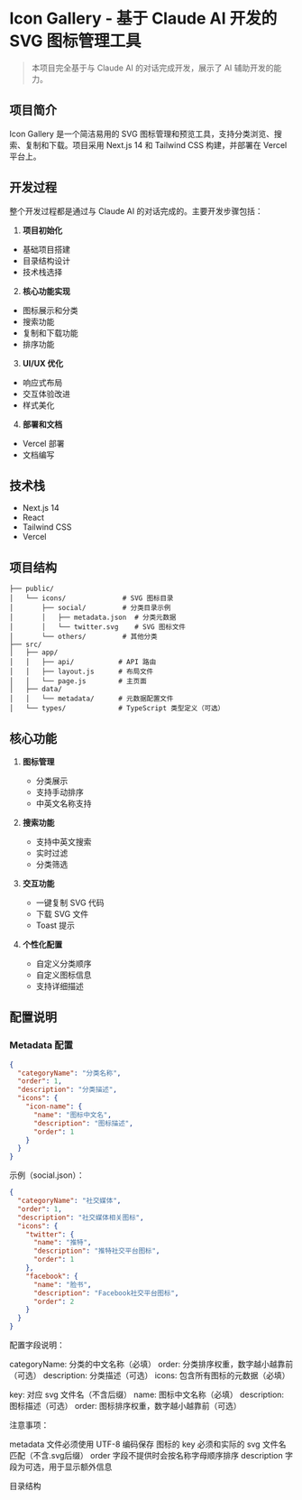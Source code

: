 # Icon Gallery - 基于 Claude AI 开发的 SVG 图标管理工具

> 本项目完全基于与 Claude AI 的对话完成开发，展示了 AI 辅助开发的能力。

## 项目简介

Icon Gallery 是一个简洁易用的 SVG 图标管理和预览工具，支持分类浏览、搜索、复制和下载。项目采用 Next.js 14 和 Tailwind CSS 构建，并部署在 Vercel 平台上。

## 开发过程

整个开发过程都是通过与 Claude AI 的对话完成的。主要开发步骤包括：

1. **项目初始化**
  - 基础项目搭建
  - 目录结构设计
  - 技术栈选择

2. **核心功能实现**
  - 图标展示和分类
  - 搜索功能
  - 复制和下载功能
  - 排序功能

3. **UI/UX 优化**
  - 响应式布局
  - 交互体验改进
  - 样式美化

4. **部署和文档**
  - Vercel 部署
  - 文档编写

## 技术栈

- Next.js 14
- React
- Tailwind CSS
- Vercel

## 项目结构
```
├── public/
│   └── icons/              # SVG 图标目录
│       ├── social/         # 分类目录示例
│       │   ├── metadata.json  # 分类元数据
│       │   └── twitter.svg    # SVG 图标文件
│       └── others/         # 其他分类
├── src/
│   ├── app/
│   │   ├── api/           # API 路由
│   │   ├── layout.js      # 布局文件
│   │   └── page.js        # 主页面
│   ├── data/
│   │   └── metadata/      # 元数据配置文件
│   └── types/             # TypeScript 类型定义（可选）
```

## 核心功能

1. **图标管理**
   - 分类展示
   - 支持手动排序
   - 中英文名称支持

2. **搜索功能**
   - 支持中英文搜索
   - 实时过滤
   - 分类筛选

3. **交互功能**
   - 一键复制 SVG 代码
   - 下载 SVG 文件
   - Toast 提示

4. **个性化配置**
   - 自定义分类顺序
   - 自定义图标信息
   - 支持详细描述

## 配置说明

### Metadata 配置

```json
{
  "categoryName": "分类名称",
  "order": 1,
  "description": "分类描述",
  "icons": {
    "icon-name": {
      "name": "图标中文名",
      "description": "图标描述",
      "order": 1
    }
  }
}
```

示例（social.json）：
```json
{
  "categoryName": "社交媒体",
  "order": 1,
  "description": "社交媒体相关图标",
  "icons": {
    "twitter": {
      "name": "推特",
      "description": "推特社交平台图标",
      "order": 1
    },
    "facebook": {
      "name": "脸书",
      "description": "Facebook社交平台图标",
      "order": 2
    }
  }
}
```
配置字段说明：

categoryName: 分类的中文名称（必填）
order: 分类排序权重，数字越小越靠前（可选）
description: 分类描述（可选）
icons: 包含所有图标的元数据（必填）

key: 对应 svg 文件名（不含后缀）
name: 图标中文名称（必填）
description: 图标描述（可选）
order: 图标排序权重，数字越小越靠前（可选）



注意事项：

metadata 文件必须使用 UTF-8 编码保存
图标的 key 必须和实际的 svg 文件名匹配（不含.svg后缀）
order 字段不提供时会按名称字母顺序排序
description 字段为可选，用于显示额外信息

目录结构
